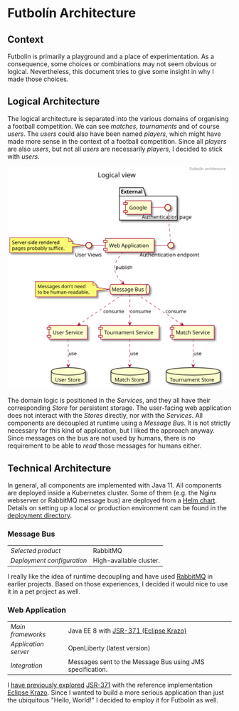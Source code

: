 # Futbolín Architecture

## Context
Futbolín is primarily a playground and a place of experimentation.
As a consequence, some choices or combinations may not seem obvious or logical.
Nevertheless, this document tries to give some insight in why I made those choices. 

## Logical Architecture
The logical architecture is separated into the various domains of organising a football competition.
We can see _matches_, _tournaments_ and of course _users_.
The _users_ could also have been named _players_, which might have made more sense in the context of a football competition.
Since all _players_ are also _users_, but not all _users_ are necessarily _players_, I decided to stick with _users_.

![logical-architecture](./logical-architecture.svg)

The domain logic is positioned in the _Services_, and they all have their corresponding _Store_ for persistent storage.
The user-facing web application does not interact with the _Stores_ directly, nor with the _Services_.
All components are decoupled at runtime using a _Message Bus_.
It is not strictly necessary for this kind of application, but I liked the approach anyway.
Since messages on the bus are not used by humans, there is no requirement to be able to _read_ those messages for humans either.

## Technical Architecture
In general, all components are implemented with Java 11.
All components are deployed inside a Kubernetes cluster.
Some of them (e.g. the Nginx webserver or RabbitMQ message bus) are deployed from a [Helm chart](https://helm.sh/).
Details on setting up a local or production environment can be found in the [deployment directory](../deployment).

### Message Bus
| | |
| --- | --- |
| *Selected product* | RabbitMQ |
| *Deployment configuration* | High-available cluster. |

I really like the idea of runtime decoupling and have used [RabbitMQ](https://www.rabbitmq.com/) in earlier projects.
Based on those experiences, I decided it would nice to use it in a pet project as well.

### Web Application
| | |
| --- | --- |
| *Main frameworks* | Java EE 8 with [JSR-371 (Eclipse Krazo)](https://www.mvc-spec.org/) |
| *Application server* | OpenLiberty (latest version) |
| *Integration* | Messages sent to the Message Bus using JMS specification. |

I [have previously explored](https://maarten.mulders.it/2018/09/a-first-look-at-mvc-1.0/) [JSR-371](https://www.mvc-spec.org/) with the reference implementation [Eclipse Krazo](https://www.mvc-spec.org/krazo/).
Since I wanted to build a more serious application than just the ubiquitous "Hello, World!" I decided to employ it for Futbolín as well.